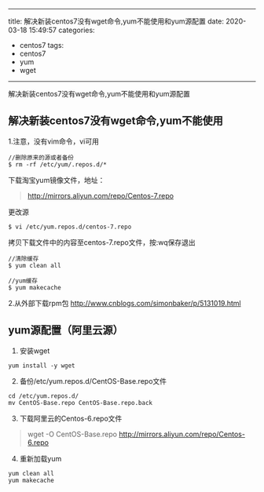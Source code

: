 
---
title: 解决新装centos7没有wget命令,yum不能使用和yum源配置
date: 2020-03-18 15:49:57
categories:
  - centos7
tags:
  - centos7
  - yum
  - wget
---

解决新装centos7没有wget命令,yum不能使用和yum源配置
<!--more-->

## 解决新装centos7没有wget命令,yum不能使用

1.注意，没有vim命令，vi可用
```
//删除原来的源或者备份
$ rm -rf /etc/yum/.repos.d/*
```

下载淘宝yum镜像文件，地址：
> http://mirrors.aliyun.com/repo/Centos-7.repo

更改源
```
$ vi /etc/yum.repos.d/centos-7.repo
```

拷贝下载文件中的内容至centos-7.repo文件，按:wq保存退出
```
//清除缓存
$ yum clean all

//yum缓存
$ yum makecache
```

2.从外部下载rpm包
http://www.cnblogs.com/simonbaker/p/5131019.html

## yum源配置（阿里云源）
1) 安装wget

```
yum install -y wget
```

2) 备份/etc/yum.repos.d/CentOS-Base.repo文件

```
cd /etc/yum.repos.d/
mv CentOS-Base.repo CentOS-Base.repo.back
```

3) 下载阿里云的Centos-6.repo文件

> wget -O CentOS-Base.repo http://mirrors.aliyun.com/repo/Centos-6.repo

4) 重新加载yum

```
yum clean all
yum makecache
```
